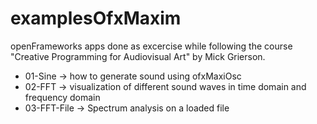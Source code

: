 # examplesOfxMaxim

openFrameworks apps done as excercise while following the course "Creative Programming for Audiovisual Art" by Mick Grierson.

* 01-Sine -> how to generate sound using ofxMaxiOsc
* 02-FFT -> visualization of different sound waves in time domain and frequency domain
* 03-FFT-File -> Spectrum analysis on a loaded file
